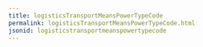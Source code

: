 ```yaml
---
title: logisticsTransportMeansPowerTypeCode
permalink: logisticsTransportMeansPowerTypeCode.html
jsonid: logisticstransportmeanspowertypecode
---
```


